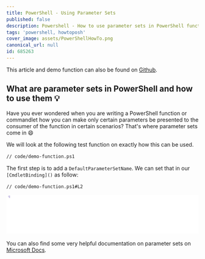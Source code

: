 ```yaml
---
title: PowerShell - Using Parameter Sets
published: false
description: Powershell - How to use parameter sets in PowerShell functions
tags: 'powershell, howtoposh'
cover_image: assets/PowerShellHowTo.png
canonical_url: null
id: 685263
---
```


This article and demo function can also be found on [Github](https://github.com/Pwd9000-ML/blog-devto/tree/main/posts/Powershell-Using-Parameter-Sets/code).

## What are parameter sets in PowerShell and how to use them :bulb:

Have you ever wondered when you are writing a PowerShell function or commandlet how you can make only certain parameters be presented to the consumer of the function in certain scenarios? That's where parameter sets come in :smile:  

We will look at the following test function on exactly how this can be used.  

```txt
// code/demo-function.ps1
```

The first step is to add a `DefaultParameterSetName`. We can set that in our `[CmdletBinding]()` as follow:  

```txt
// code/demo-function.ps1#L2
```

![testFunction](./assets/TestFunction.gif)

You can also find some very helpful documentation on parameter sets on [Microsoft Docs](https://docs.microsoft.com/en-us/powershell/module/microsoft.powershell.core/about/about_parameter_sets?view=powershell-7.1).
